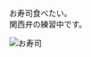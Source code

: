 お寿司食べたい。<br/>
関西弁の練習中です。

<img src="https://cdn-ak.f.st-hatena.com/images/fotolife/o/oomoriraisu/20210123/20210123050350.jpg" alt="お寿司" />
